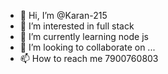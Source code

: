 - 👋 Hi, I’m @Karan-215
- 👀 I’m interested in full stack 
- 🌱 I’m currently learning node js 
- 💞️ I’m looking to collaborate on ...
- 📫 How to reach me 7900760803

<!---
Karan-215/Karan-215 is a ✨ special ✨ repository because its `README.md` (this file) appears on your GitHub profile.
You can click the Preview link to take a look at your changes.
--->
